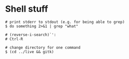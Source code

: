 Shell stuff
===========

```
# print stderr to stdout (e.g. for being able to grep)
$ do something 2>&1 | grep "what"
```

```
# (reverse-i-search)`':
# Ctrl-R
```

```
# change directory for one command
$ (cd ../live && gitk)
```